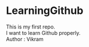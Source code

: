 # LearningGithub
This  is my first repo.
<br>
I want to learn Github properly.
<br>
Author : Vikram

